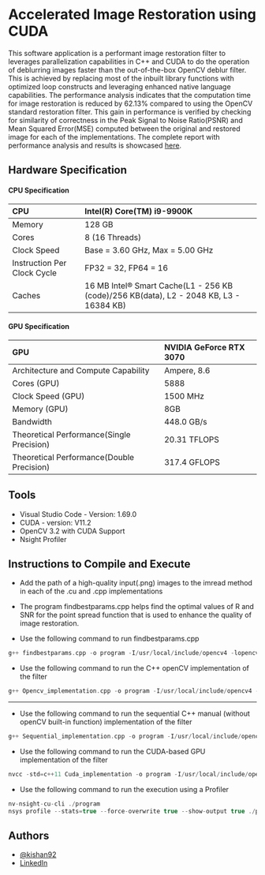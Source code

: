 
# Accelerated Image Restoration using CUDA

This software application is a performant image restoration filter to leverages parallelization capabilities in C++ and CUDA to do the operation of deblurring images faster than the out-of-the-box OpenCV deblur filter. This is achieved by replacing most of the inbuilt library functions with optimized loop constructs and leveraging enhanced native language capabilities. The performance analysis indicates that the computation time for image restoration is reduced by 62.13% compared to using the OpenCV standard restoration filter. This gain in performance is verified by checking for similarity of correctness in the Peak Signal to Noise Ratio(PSNR) and Mean Squared Error(MSE) computed between the original and restored image for each of the implementations. The complete report with performance analysis and results is showcased [here]().


## Hardware Specification

#### CPU Specification



| CPU | Intel(R) Core(TM) i9-9900K     |
| :-------- | :------- |
| Memory | 128 GB |
|Cores | 8 (16 Threads) |
|Clock Speed | Base = 3.60 GHz, Max = 5.00 GHz|
|Instruction Per Clock Cycle | FP32 = 32, FP64 = 16 |
|Caches | 16 MB Intel® Smart Cache(L1 - 256 KB (code)/256 KB(data), L2 - 2048 KB, L3 - 16384 KB)

#### GPU Specification

|GPU | NVIDIA GeForce RTX 3070|
| :-------- | :------- |
|Architecture and Compute Capability|Ampere, 8.6|
|Cores (GPU) | 5888|
|Clock Speed (GPU) | 1500 MHz|
|Memory (GPU) |8GB |
|Bandwidth | 448.0 GB/s|
|Theoretical Performance(Single Precision) | 20.31 TFLOPS|
| Theoretical Performance(Double Precision) |  317.4 GFLOPS|


## Tools

- Visual Studio Code - Version: 1.69.0 
- CUDA - version: V11.2
- OpenCV 3.2 with CUDA Support
- Nsight Profiler

## Instructions to Compile and Execute

- Add the path of a high-quality input(.png) images to the imread method in each of the .cu and .cpp implementations
- The program findbestparams.cpp helps find the optimal values of R and SNR for the point spread function that is used to enhance the quality of image restoration.

- Use the following command to run findbestparams.cpp

```c++
g++ findbestparams.cpp -o program -I/usr/local/include/opencv4 -lopencv_core -lopencv_highgui -lopencv_imgcodecs -lopencv_imgproc $(pkg-config opencv4 --libs)
```

- Use the following command to run the C++ openCV implementation of the filter

```c++
g++ Opencv_implementation.cpp -o program -I/usr/local/include/opencv4 -lopencv_core -lopencv_highgui -lopencv_imgcodecs -lopencv_imgproc $(pkg-config opencv4 --libs)
```
-----
- Use the following command to run the sequential C++ manual (without openCV built-in function) implementation of the filter

```c++
g++ Sequential_implementation.cpp -o program -I/usr/local/include/opencv4 -lopencv_core -lopencv_highgui -lopencv_imgcodecs -lopencv_imgproc $(pkg-config opencv4 --libs)
```

- Use the following command to run the CUDA-based GPU implementation of the filter

```c++
nvcc -std=c++11 Cuda_implementation -o program -I/usr/local/include/opencv4 -lopencv_core -lopencv_highgui -lopencv_imgcodecs -lopencv_imgproc $(pkg-config opencv4 --libs)
```

- Use the following command to run the execution using a Profiler

```c++
nv-nsight-cu-cli ./program
nsys profile --stats=true --force-overwrite true --show-output true ./program

```



## Authors

- [@kishan92](https://github.com/kishan92)
- [LinkedIn](https://www.linkedin.com/in/kishan-nagendra-profile/)

